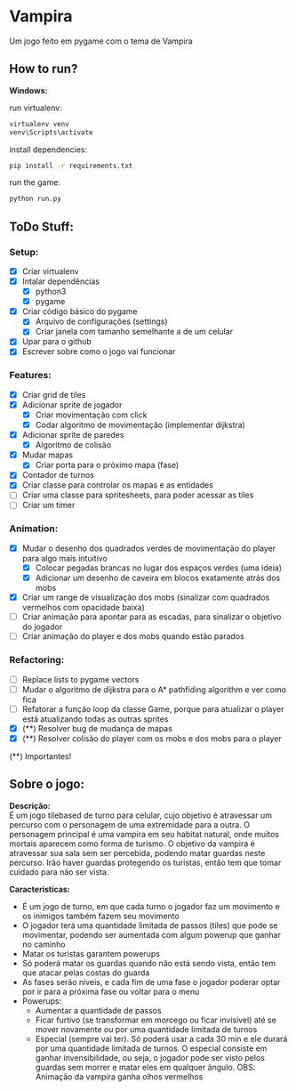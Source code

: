 # Vampira

Um jogo feito em pygame com o tema de Vampira

## How to run?
**Windows:**

run virtualenv:
````bash
virtualenv venv
venv\Scripts\activate
````
install dependencies:
````bash
pip install -r requirements.txt
````

run the game:
````bash
python run.py
````

## ToDo Stuff:

### Setup:
- [x] Criar virtualenv
- [x] Intalar dependências
    - [x] python3
    - [x] pygame
- [x] Criar código básico do pygame
    - [x] Arquivo de configurações (settings)
    - [x] Criar janela com tamanho semelhante a de um celular
- [x] Upar para o github
- [x] Escrever sobre como o jogo vai funcionar

### Features:
- [x] Criar grid de tiles
- [x] Adicionar sprite de jogador
    - [x] Criar movimentação com click
    - [x] Codar algoritmo de movimentação (implementar dijkstra)
- [x] Adicionar sprite de paredes
    - [x] Algoritmo de colisão
- [x] Mudar mapas
    - [x] Criar porta para o próximo mapa (fase)
- [x] Contador de turnos
- [x] Criar classe para controlar os mapas e as entidades
- [ ] Criar uma classe para spritesheets, para poder acessar as tiles
- [ ] Criar um timer

### Animation:
- [x] Mudar o desenho dos quadrados verdes de movimentação do player para algo mais intuitivo
    - [x] Colocar pegadas brancas no lugar dos espaços verdes (uma ideia)
    - [x] Adicionar um desenho de caveira em blocos exatamente atrás dos mobs
- [x] Criar um range de visualização dos mobs (sinalizar com quadrados vermelhos com opacidade baixa)
- [ ] Criar animação para apontar para as escadas, para sinalizar o objetivo do jogador
- [ ] Criar animação do player e dos mobs quando estão parados

### Refactoring:
- [ ] Replace lists to pygame vectors
- [ ] Mudar o algoritmo de dijkstra para o A* pathfiding algorithm e ver como fica
- [ ] Refatorar a função loop da classe Game, porque para atualizar o player está atualizando todas as outras sprites
- [x] (**) Resolver bug de mudança de mapas
- [x] (**) Resolver colisão do player com os mobs e dos mobs para o player

(**) Importantes!

## Sobre o jogo:

**Descrição:**  
É um jogo tilebased de turno para celular, cujo objetivo é atravessar um percurso com o personagem de uma extremidade para a outra.
O personagem principal é uma vampira em seu habitat natural, onde muitos mortais aparecem como forma de turismo. O objetivo da vampira é atravessar sua sala sem ser percebida, podendo matar guardas neste percurso.
Irão haver guardas protegendo os turistas, então tem que tomar cuidado para não ser vista.

**Caracteristicas:**
- É um jogo de turno, em que cada turno o jogador faz um movimento e os inimigos também fazem seu movimento
- O jogador terá uma quantidade limitada de passos (tiles) que pode se movimentar, podendo ser aumentada com algum powerup que ganhar no caminho
- Matar os turistas garantem powerups
- Só poderá matar os guardas quando não está sendo vista, então tem que atacar pelas costas do guarda
- As fases serão níveis, e cada fim de uma fase o jogador poderar optar por ir para a próxima fase ou voltar para o menu
- Powerups:
    - Aumentar a quantidade de passos
    - Ficar furtivo (se transformar em morcego ou ficar invisível) até se mover novamente ou por uma quantidade limitada de turnos
    - Especial (sempre vai ter). Só poderá usar a cada 30 min e ele durará por uma quantidade limitada de turnos. O especial consiste em ganhar invensibilidade, ou seja, o jogador pode ser visto pelos guardas sem morrer e matar eles em qualquer ângulo. OBS: Animação da vampira ganha olhos vermelhos